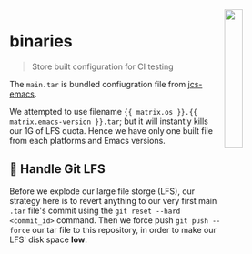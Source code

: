 <picture>
  <source media="(prefers-color-scheme: light)" srcset="https://raw.githubusercontent.com/jcs-emacs/jcs-elpa/master/docs/etc/logo/light/sink.png">
  <source media="(prefers-color-scheme: dark)" srcset="https://raw.githubusercontent.com/jcs-emacs/jcs-elpa/master/docs/etc/logo/dark/sink.png">
  <img width="25%" align="right" src="">
</picture>

# binaries
> Store built configuration for CI testing

The `main.tar` is bundled confiugration file from [jcs-emacs]().

We attempted to use filename `{{ matrix.os }}.{{ matrix.emacs-version }}.tar`;
but it will instantly kills our 1G of LFS quota. Hence we have only one built
file from each platforms and Emacs versions.

## 📂 Handle Git LFS

Before we explode our large file storge (LFS), our strategy here is to revert
anything to our very first main `.tar` file's commit using the
`git reset --hard <commit_id>` command. Then we force push `git push --force`
our tar file to this repository, in order to make our LFS' disk space **low**.
